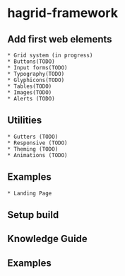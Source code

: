 # hagrid-framework

## Add first web elements
	* Grid system (in progress)
	* Buttons(TODO)
	* Input forms(TODO)
	* Typography(TODO)
	* Glyphicons(TODO)
	* Tables(TODO)
	* Images(TODO)
	* Alerts (TODO)

## Utilities
	* Gutters (TODO)
	* Responsive (TODO)
	* Theming (TODO)
	* Animations (TODO)

## Examples
    * Landing Page

## Setup build

## Knowledge Guide

## Examples
